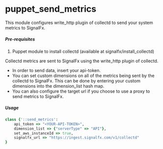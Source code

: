 # puppet_send_metrics
This module configures write_http plugin of collectd to send your system metrics to SignalFx.

##### Pre-requisites
  1. Puppet module to install collectd (available at signalfx/install_collectd)

Collectd metrics are sent to SignalFx using the write_http plugin of collectd. 
 * In order to send data, insert your api-token. 
 * You can set custom dimensions on all of the metrics being sent by the collectd to SignalFx. This can be done by entering your custom dimensions into the dimension_list hash map.
 * You can also configure the target url if you choose to use a proxy to send metrics to SignalFx.

##### Usage
``` ruby
class {'::send_metrics':
    api_token => "<YOUR-API-TOKEN>",
    dimension_list => {"serverType" => "API"},
    set_aws_instanceId => true,
    signalfx_url => "https://ingest.signalfx.com/v1/collectd"
}
```





